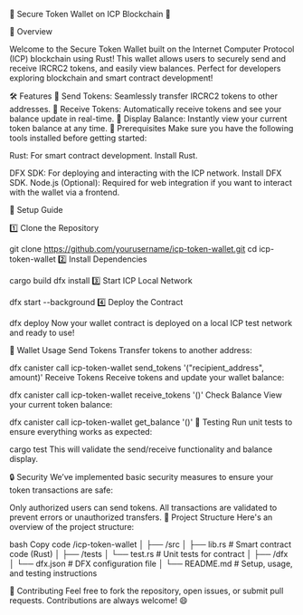 💼 Secure Token Wallet on ICP Blockchain 💼

🚀 Overview

Welcome to the Secure Token Wallet built on the Internet Computer Protocol (ICP) blockchain using Rust! This wallet allows users to securely send and receive IRCRC2 tokens, and easily view balances. Perfect for developers exploring blockchain and smart contract development!

🛠 Features
🔹 Send Tokens: Seamlessly transfer IRCRC2 tokens to other addresses.
🔹 Receive Tokens: Automatically receive tokens and see your balance update in real-time.
🔹 Display Balance: Instantly view your current token balance at any time.
📝 Prerequisites
Make sure you have the following tools installed before getting started:

Rust: For smart contract development. Install Rust.

DFX SDK: For deploying and interacting with the ICP network. Install DFX SDK.
Node.js (Optional): Required for web integration if you want to interact with the wallet via a frontend.

🚀 Setup Guide

1️⃣ Clone the Repository

git clone https://github.com/yourusername/icp-token-wallet.git
cd icp-token-wallet
2️⃣ Install Dependencies

cargo build
dfx install
3️⃣ Start ICP Local Network

dfx start --background
4️⃣ Deploy the Contract

dfx deploy
Now your wallet contract is deployed on a local ICP test network and ready to use!

🔑 Wallet Usage
Send Tokens
Transfer tokens to another address:


dfx canister call icp-token-wallet send_tokens '("recipient_address", amount)'
Receive Tokens
Receive tokens and update your wallet balance:

dfx canister call icp-token-wallet receive_tokens '()'
Check Balance
View your current token balance:


dfx canister call icp-token-wallet get_balance '()'
🧪 Testing
Run unit tests to ensure everything works as expected:


cargo test
This will validate the send/receive functionality and balance display.

🔒 Security
We’ve implemented basic security measures to ensure your token transactions are safe:

Only authorized users can send tokens.
All transactions are validated to prevent errors or unauthorized transfers.
📁 Project Structure
Here's an overview of the project structure:

bash
Copy code
/icp-token-wallet
│
├── /src
│   ├── lib.rs          # Smart contract code (Rust)
│
├── /tests
│   └── test.rs         # Unit tests for contract
│
├── /dfx
│   └── dfx.json        # DFX configuration file
│
└── README.md           # Setup, usage, and testing instructions


🤝 Contributing
Feel free to fork the repository, open issues, or submit pull requests. Contributions are always welcome! 😄


